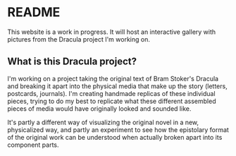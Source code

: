 # README

This website is a work in progress. It will host an interactive gallery with pictures from the Dracula project I'm working on. 

## What is this Dracula project? 
I'm working on a project taking the original text of Bram Stoker's Dracula and breaking it apart into the physical media that make up the story (letters, postcards, journals). I'm creating handmade replicas of these individual pieces, trying to do my best to replicate what these different assembled pieces of media would have originally looked and sounded like. 

It's partly a different way of visualizing the original novel in a new, physicalized way, and partly an experiment to see how the epistolary format of the original work can be understood when actually broken apart into its component parts. 
